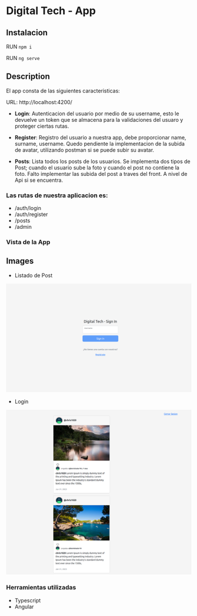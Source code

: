 # Digital Tech - App

## Instalacion

RUN `npm i`

RUN `ng serve`

## Description

El app consta de las siguientes caracteristicas:

URL: http://localhost:4200/

* **Login**: Autenticacion del usuario por medio de su username, esto le devuelve un token que se almacena para la validaciones del usuaro y proteger ciertas rutas.

* **Register**: Registro del usuario a nuestra app, debe proporcionar name, surname, username. Quedo pendiente la implementacion de la subida de avatar, utilizando postman si se puede subir su avatar.
* **Posts**: Lista todos los posts de los usuarios. Se implementa dos tipos de Post; cuando el usuario sube la foto y cuando el post no contiene la foto. Falto implementar las subida del post a traves del front. A nivel de Api si se encuentra.

### Las rutas de nuestra aplicacion es:
* /auth/login
* /auth/register
* /posts
* /admin

### Vista de la App

## Images

* Listado de Post

![This is a alt text.](/images/login.png "This is a sample image.")

* Login

![This is a alt text.](/images/home.png "This is a sample image.")

### Herramientas utilizadas
* Typescript
* Angular
